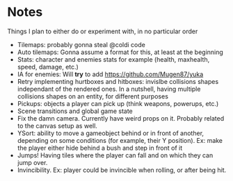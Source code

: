 # Notes

Things I plan to either do or experiment with, in no particular order

- Tilemaps: probably gonna steal @coldi code
- Auto tilemaps: Gonna assume a format for this, at least at the beginning
- Stats: character and enemies stats for example (health, maxhealth, speed, damage, etc.)
- IA for enemies: Will **try** to add https://github.com/Mugen87/yuka
- Retry implementing hurtboxes and hitboxes: invislbe collisions shapes independant of the rendered ones. In a nutshell, having multiple collisions shapes on an entity, for different purposes
- Pickups: objects a player can pick up (think weapons, powerups, etc.)
- Scene transitions and global game state
- Fix the damn camera. Currently have weird props on it. Probably related to the canvas setup as well.
- YSort: ability to move a gameobject behind or in front of another, depending on some conditions (for example, their Y position). Ex: make the player either hide behind a bush and step in front of it
- Jumps! Having tiles where the player can fall and on which they can jump over.
- Invincibility. Ex: player could be invincible when rolling, or after being hit.
